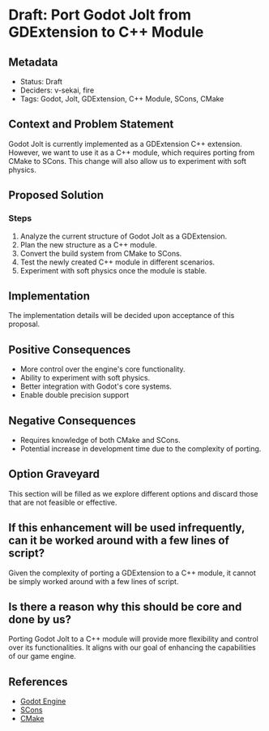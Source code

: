 # Draft: Port Godot Jolt from GDExtension to C++ Module

## Metadata

- Status: Draft
- Deciders: v-sekai, fire
- Tags: Godot, Jolt, GDExtension, C++ Module, SCons, CMake

## Context and Problem Statement

Godot Jolt is currently implemented as a GDExtension C++ extension. However, we want to use it as a C++ module, which requires porting from CMake to SCons. This change will also allow us to experiment with soft physics.

## Proposed Solution

### Steps

1. Analyze the current structure of Godot Jolt as a GDExtension.
2. Plan the new structure as a C++ module.
3. Convert the build system from CMake to SCons.
4. Test the newly created C++ module in different scenarios.
5. Experiment with soft physics once the module is stable.

## Implementation

The implementation details will be decided upon acceptance of this proposal.

## Positive Consequences

- More control over the engine's core functionality.
- Ability to experiment with soft physics.
- Better integration with Godot's core systems.
- Enable double precision support

## Negative Consequences

- Requires knowledge of both CMake and SCons.
- Potential increase in development time due to the complexity of porting.

## Option Graveyard

This section will be filled as we explore different options and discard those that are not feasible or effective.

## If this enhancement will be used infrequently, can it be worked around with a few lines of script?

Given the complexity of porting a GDExtension to a C++ module, it cannot be simply worked around with a few lines of script.

## Is there a reason why this should be core and done by us?

Porting Godot Jolt to a C++ module will provide more flexibility and control over its functionalities. It aligns with our goal of enhancing the capabilities of our game engine.

## References

- [Godot Engine](https://godotengine.org/)
- [SCons](https://scons.org/)
- [CMake](https://cmake.org/)

